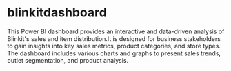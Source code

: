 # blinkitdashboard
This Power BI dashboard provides an interactive and data-driven analysis of Blinkit's sales and item distribution.It is designed for business stakeholders to gain insights into key sales metrics, product categories, and store types. The dashboard includes various charts and  graphs to present sales trends, outlet segmentation, and product analysis.
